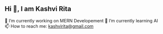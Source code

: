 ## Hi 👋, I am Kashvi Rita

🔭 I’m currently working on MERN Developement 
🌱 I’m currently learning AI
📫 How to reach me: kashvirita@gmail.com

<!--
**Kashvirita/kashvirita** is a ✨ _special_ ✨ repository because its `README.md` (this file) appears on your GitHub profile.

Here are some ideas to get you started:

- 🔭 I’m currently working on ... MERN Developement 
- 🌱 I’m currently learning ... AI
- 👯 I’m looking to collaborate on ...
- 🤔 I’m looking for help with ...
- 💬 Ask me about ...
- 📫 How to reach me: ...  kashvirita@gmail.com
- 😄 Pronouns: ...
- ⚡ Fun fact: ...
-->

